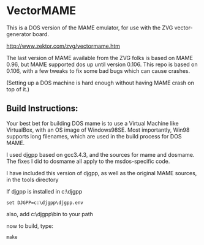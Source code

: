 
# VectorMAME #

This is a DOS version of the MAME emulator, for use with the ZVG vector-generator board.

http://www.zektor.com/zvg/vectormame.htm

The last version of MAME available from the ZVG folks is based on MAME 0.96,
but MAME supported dos up until version 0.106.  This repo is based on 0.106,
with a few tweaks to fix some bad bugs which can cause crashes.

(Setting up a DOS machine is hard enough without having MAME crash on top of it.)

## Build Instructions: ##

Your best bet for building DOS mame is to use a Virtual Machine like VirtualBox, with an OS image of Windows98SE.
Most importantly, Win98 supports long filenames, which are used in the build process for DOS MAME.  

I used djgpp based on gcc3.4.3, and the sources for mame and dosmame.
The fixes I did to dosmame all apply to the msdos-specific code.

I have included this version of djgpp, as well as the original MAME sources, in the tools directory

If djgpp is installed in c:\djgpp

```
set DJGPP=c:\djgpp\djgpp.env
```

also, add c:\djgpp\bin to your path

now to build, type:

```
make
```


